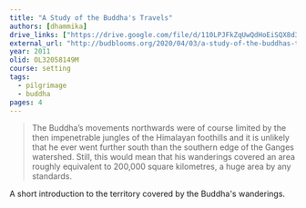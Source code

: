 ```yaml
---
title: "A Study of the Buddha's Travels"
authors: [dhammika]
drive_links: ["https://drive.google.com/file/d/110LPJFkZqUwQdHoEiSQX8d3V3mN3f49h/view?usp=drivesdk"]
external_url: "http://budblooms.org/2020/04/03/a-study-of-the-buddhas-travels/"
year: 2011
olid: OL32058149M
course: setting
tags:
  - pilgrimage
  - buddha
pages: 4
---
```


> The Buddha’s movements northwards were of course limited by the then impenetrable jungles of the Himalayan foothills and it is unlikely that he ever went further south than the southern edge of the Ganges watershed. Still, this would mean that his wanderings covered an area roughly equivalent to 200,000 square kilometres, a huge area by any standards.

A short introduction to the territory covered by the Buddha's wanderings.
